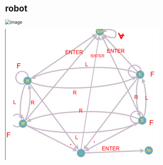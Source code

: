 # robot

![image](https://user-images.githubusercontent.com/99747059/227919848-4a13431f-b75e-420a-b9d7-a48182011d5f.png)

![img_1.png](graph.png)
